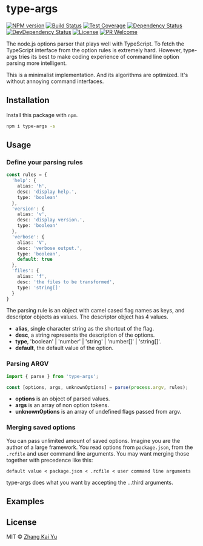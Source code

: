 type-args
==============
[![NPM version][npm-image]][npm-url]
[![Build Status][travis-image]][travis-url]
[![Test Coverage][cov-image]][cov-url]
[![Dependency Status][daviddm-image]][daviddm-url]
[![DevDependency Status][daviddm-image-dev]][daviddm-url-dev]
[![License][license-image]][license-url]
[![PR Welcome][pr-image]][pr-url]

The node.js options parser that plays well with TypeScript. To fetch the
TypeScript interface from the option rules is extremely hard. However,
type-args tries its best to make coding experience of command line option
parsing more intelligent.

This is a minimalist implementation. And its algorithms are optimized.
It's without annoying command interfaces.

## Installation

Install this package with `npm`.

```bash
npm i type-args -s
```

## Usage

### Define your parsing rules

```typescript
const rules = {
  'help': {
    alias: 'h',
    desc: 'display help.',
    type: 'boolean'
  },
  'version': {
    alias: 'v',
    desc: 'display version.',
    type: 'boolean'
  },
  'verbose': {
    alias: 'V',
    desc: 'verbose output.',
    type: 'boolean',
    default: true
  },
  'files': {
    alias: 'f',
    desc: 'the files to be transformed',
    type: 'string[]'
  }
}
```

The parsing rule is an object with camel cased flag names as keys, and
descriptor objects as values. The descriptor object has 4 values.
* **alias**, single character string as the shortcut of the flag.
* **desc**, a string represents the description of the options.
* **type**, 'boolean' | 'number' | 'string' | 'number[]' | 'string[]'.
* **default**, the default value of the option.

### Parsing ARGV

```typescript
import { parse } from 'type-args';

const [options, args, unknownOptions] = parse(process.argv, rules);
```

* **options** is an object of parsed values.
* **args** is an array of non option tokens.
* **unknownOptions** is an array of undefined flags passed from argv.

### Merging saved options

You can pass unlimited amount of saved options. Imagine you are the author of a
large framework. You read options from `package.json`, from the `.rcfile` and
user command line arguments. You may want merging those together with precedence
like this:

```
default value < package.json < .rcfile < user command line arguments
```

type-args does what you want by accepting the ...third arguments.

## Examples



## License

MIT © [Zhang Kai Yu][license-url]

[npm-image]: https://img.shields.io/npm/v/type-args.svg?style=flat-square&color=ff69b4&logo=react
[npm-url]: https://npmjs.org/package/type-args
[travis-image]: https://img.shields.io/travis/zhangkaiyulw/type-args.svg?style=flat-square&color=blue&logo=travis
[travis-url]: https://travis-ci.org/zhangkaiyulw/type-args
[cov-image]: https://img.shields.io/codecov/c/github/zhangkaiyulw/type-args/master.svg?style=flat-square&logo=codecov
[cov-url]: https://codecov.io/gh/zhangkaiyulw/type-args
[daviddm-image]: https://img.shields.io/david/zhangkaiyulw/type-args.svg?style=flat-square
[daviddm-url]: https://david-dm.org/zhangkaiyulw/type-args
[daviddm-image-dev]: https://img.shields.io/david/dev/zhangkaiyulw/type-args.svg?style=flat-square
[daviddm-url-dev]: https://david-dm.org/zhangkaiyulw/type-args?type=dev
[license-image]: https://img.shields.io/github/license/zhangkaiyulw/type-args.svg?style=flat-square
[license-url]: https://github.com/zhangkaiyulw/type-args/blob/master/LICENSE
[pr-image]: https://img.shields.io/badge/PRs-welcome-brightgreen.svg?style=flat-square
[pr-url]: https://github.com/zhangkaiyulw/type-args/blob/master/CONTRIBUTING.md
